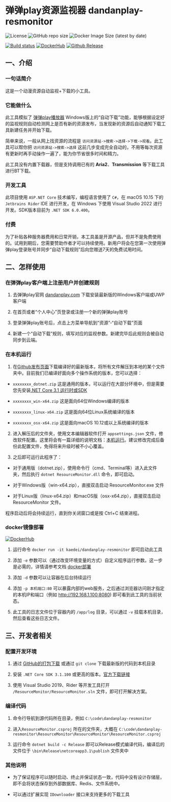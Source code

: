 # 弹弹play资源监视器 dandanplay-resmonitor

![License](https://img.shields.io/github/license/kaedei/dandanplay-resmonitor)
![GitHub repo size](https://img.shields.io/github/repo-size/kaedei/dandanplay-resmonitor)
![Docker Image Size (latest by date)](https://img.shields.io/docker/image-size/kaedei/dandanplay-resmonitor)

[![Build status](https://dev.azure.com/kaedei/dandanplay-resmonitor/_apis/build/status/dandanplay-resmonitor-ASP.NET%20Core-CI)](https://dev.azure.com/kaedei/dandanplay-resmonitor/_build/latest?definitionId=11)
[![DockerHub](https://img.shields.io/docker/v/kaedei/dandanplay-resmonitor?label=docker%20hub&style=plastic)](https://hub.docker.com/r/kaedei/dandanplay-resmonitor/tags)
[![Github Release](https://vsrm.dev.azure.com/kaedei/_apis/public/Release/badge/9739e25e-bed4-42b9-9872-fa328f18783b/2/3)](https://github.com/kaedei/dandanplay-resmonitor/releases)

## 一、介绍

### 一句话简介

这是一个动漫资源自动监视+下载的小工具。

### 它能做什么

此工具模拟了 [弹弹play播放器](http://www.dandanplay.com/) Windows版上的“自动下载”功能，能够根据设定好的监视规则自动检测网上是否有新的资源发布，当发现新的资源后自动通知下载工具新建任务并开始下载。

简单来说，一般从网上找资源的流程是 `访问资源站->搜索->选择->下载->观看`。此工具可以帮你把 `访问资源站->搜索->选择` 这前几步变成完全自动的，不用等每次资源有更新时再手动操作一遍了，能为你节省很多时间和精力。

此工具没有内置下载器，但是支持调用已有的 __Aria2__、__Transmission__ 等下载工具进行BT下载。

### 开发工具

此项目使用 `ASP.NET Core` 技术编写，编程语言使用了 `C#`，在 macOS 10.15 下的 `Jetbrains Rider` IDE 进行开发，在 Windows 下使用 Visual Studio 2022 进行开发。SDK版本目前为 `.NET SDK 6.0.400`。

### 付费

为了补贴各种服务器费用和日常开销，本工具虽是开源产品，但并不是免费使用的。试用到期后，您需要赞助作者才可以持续使用。新用户将会在您第一次使用弹弹play登录账号并同步“自动下载规则”后向您赠送7天的免费试用时间。


## 二、怎样使用

### 在弹弹play客户端上注册用户并创建规则

1. 去弹弹play官网 [dandanplay.com](http://www.dandanplay.com) 下载安装最新版的Windows客户端或UWP客户端

2. 在首页或者“个人中心”页登录或注册一个新的弹弹play账号

3. 登录弹弹play账号后，点击上方菜单导航到“资源”-“自动下载”页面

4. 新建一个“自动下载”规则，填写对应的监视参数。新建完毕后此规则会被自动同步到云端。

### 在本机运行

1. 在[Github发布页面](https://github.com/kaedei/dandanplay-resmonitor/releases)下载编译好的最新版本，将所有文件解压到本地的某个文件夹中。目前我们已编译好面向多个操作系统的版本，您可以选择：

  - `xxxxxxxx_dotnet.zip` 这是通用的版本，可以运行在大部分环境中，但是需要您先安装[.NET Core 3.1 运行时或SDK](https://dotnet.microsoft.com/download/dotnet-core/3.1)
  
  - `xxxxxxxx_win-x64.zip` 这是面向64位Windows编译的版本
  
  - `xxxxxxxx_linux-x64.zip` 这是面向64位Linux系统编译的版本
  
  - `xxxxxxxx_osx-x64.zip` 这是面向macOS 10.12或以上系统编译的版本
  
2. 进入解压后的文件夹，使用文本编辑器软件打开 `appsettings.json` 文件，修改软件配置。这里将会有一篇详细的说明文档：[本机运行](https://github.com/kaedei/dandanplay-resmonitor/wiki/%E4%BF%AE%E6%94%B9%E9%85%8D%E7%BD%AE#%E6%9C%AC%E6%9C%BA%E8%BF%90%E8%A1%8C)。建议修改完成后备份此配置文件，免得将来升级时被不小心覆盖。

3. 之后即可运行此程序了：

  - 对于通用版（dotnet.zip），使用命令行（cmd、Terminal等）进入此文件夹，然后执行 `dotnet ResourceMonitor.dll` 命令，即可启动。
  
  - 对于Windows版（win-x64.zip），直接双击启动 ResourceMonitor.exe 文件
  
  - 对于Linux版（linux-x64.zip）和macOS版（osx-x64.zip），直接双击启动 ResourceMonitor 文件。
  
程序启动后将会持续运行，直到你关闭窗口或是按 Ctrl+C 结束进程。

### docker镜像部署

[![DockerHub](https://images.microbadger.com/badges/version/kaedei/dandanplay-resmonitor.svg)](https://hub.docker.com/r/kaedei/dandanplay-resmonitor/tags)

1. 运行命令 `docker run -it kaedei/dandanplay-resmonitor` 即可启动此工具

2. 添加 `-e` 参数可以（通过改变环境变量的方式）自定义程序运行参数。这一步是必需的，详情请参考文档 [docker部署](https://github.com/kaedei/dandanplay-resmonitor/wiki/%E4%BF%AE%E6%94%B9%E9%85%8D%E7%BD%AE#docker)

3. 添加 `-d` 参数可以让容器在后台持续运行

4. 添加 `-p 本机端口:80` 可以暴露内部的web服务，之后通过浏览器访问刚才指定的本机IP和端口（例如 http://192.168.1.100:8080) 即可看到此工具的当前状态。

5. 此工具的日志文件位于容器内的 `/app/log` 目录，可以通过 `-v` 挂载本机目录，然后查看这些日志文件。

## 三、开发者相关

### 配置开发环境

1. 通过 [GitHub的打包下载](https://github.com/kaedei/dandanplay-resmonitor/archive/master.zip) 或通过 `git clone` 下载最新版的代码到本机目录

2. 安装 `.NET Core SDK 3.1.100` 或更高的版本。[官方下载链接](https://dotnet.microsoft.com/download/dotnet-core/3.1)

3. 使用 Visual Studio 2019、Rider 等开发工具打开 `/ResourceMonitor/ResourceMonitor.sln` 文件，即可打开解决方案。

### 编译代码

1. 命令行导航到源代码所在目录，例如 `C:\code\dandanplay-resmonitor`

2. 进入`ResourceMonitor.csproj` 所在的文件夹，大概在 `C:\code\dandanplay-resmonitor\ResourceMonitor\ResourceMonitor\ResourceMonitor.csproj`

3. 运行命令 `dotnet build -c Release` 即可以Release模式编译代码，编译后的文件位于 `\bin\Release\netcoreapp3.1\publish` 文件夹中

### 其他说明

- 为了保证程序可以随时启动、终止并保证状态一致，代码中没有设计存储层，即不会将状态保存到外部数据库、Redis、文件系统中。

- 可以通过扩展实现 `IDownloader` 接口来支持更多的下载工具
